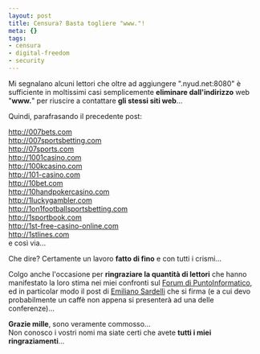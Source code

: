 ```yaml
--- 
layout: post
title: Censura? Basta togliere "www."!
meta: {}
tags: 
- censura
- digital-freedom
- security
---
```

Mi segnalano alcuni lettori che oltre ad aggiungere ".nyud.net:8080" è sufficiente in moltissimi casi semplicemente **eliminare dall'indirizzo** web "**www.**" per riuscire a contattare **gli stessi siti web**...  

Quindi, parafrasando il precedente post:

<http://007bets.com>  
<http://007sportsbetting.com>  
<http://07sports.com>  
<http://1001casino.com>  
<http://100kcasino.com>  
<http://101-casino.com>  
<http://10bet.com>  
<http://10handpokercasino.com>  
<http://1luckygambler.com>  
<http://1on1footballsportsbetting.com>  
<http://1sportbook.com>  
<http://1st-free-casino-online.com>  
<http://1stlines.com>  
e così via...

Che dire? Certamente un lavoro **fatto di fino** e con tutti i crismi...  

Colgo anche l'occasione per **ringraziare la quantità di lettori** che hanno manifestato la loro stima nei miei confronti sul [Forum di PuntoInformatico](http://punto-informatico.it/forum/pols.asp?mid=1346589&tid=1346589&p=1&r=PI), ed in particolar modo il post di [Emiliano Sardelli](http://punto-informatico.it/forum/pol.asp?mid=1347866&tid=1346589&r=PI&p=1) che si firma (e a cui devo probabilmente un caffè non appena si presenterà ad una delle conferenze)...

**Grazie mille**, sono veramente commosso...  
Non conosco i vostri nomi ma siate certi che avete **tutti i miei ringraziamenti**... 
